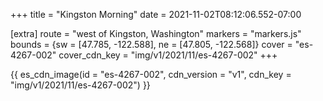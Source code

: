 +++
title = "Kingston Morning"
date = 2021-11-02T08:12:06.552-07:00

[extra]
route = "west of Kingston, Washington"
markers = "markers.js"
bounds = {sw = [47.785, -122.588], ne = [47.805, -122.568]}
cover = "es-4267-002"
cover_cdn_key = "img/v1/2021/11/es-4267-002"
+++

<!-- more -->

{{ es_cdn_image(id = "es-4267-002", cdn_version = "v1", cdn_key = "img/v1/2021/11/es-4267-002") }}
